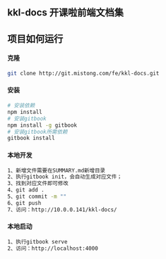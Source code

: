 ## kkl-docs 开课啦前端文档集

## 项目如何运行
#### 克隆
``` bash
git clone http://git.mistong.com/fe/kkl-docs.git
```

#### 安装

``` bash
# 安装依赖
npm install
# 安装gitbook
npm install -g gitbook 
# 安装gitbook所需依赖
gitbook install
```

#### 本地开发
``` bash
1、新增文件需要在SUMMARY.md新增目录
2、执行gitbook init，会自动生成对应文件；
3、找到对应文件即可修改
4、git add .
5、git commit -m ""
6、git push
7、访问：http://10.0.0.141/kkl-docs/
```

#### 本地启动
``` bash
1、执行gitbook serve
2、访问：http://localhost:4000
```



